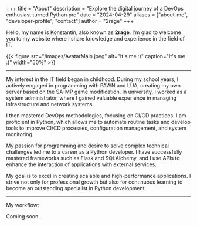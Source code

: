 +++
title = "About"
description = "Explore the digital journey of a DevOps enthusiast turned Python pro"
date = "2024-04-29"
aliases = ["about-me", "developer-profile", "contact"]
author = "2rage"
+++

Hello, my name is Konstantin, also known as **2rage**.
I'm glad to welcome you to my website where I share knowledge and experience in the field of IT.

{{< figure src="/images/AvatarMain.jpeg" alt="It's me :)" caption="It's me :)" width="50%" >}}

---

My interest in the IT field began in childhood. During my school years, I actively engaged in programming with PAWN and LUA, creating my own server based on the SA-MP game modification. In university, I worked as a system administrator, where I gained valuable experience in managing infrastructure and network systems.

I then mastered DevOps methodologies, focusing on CI/CD practices. I am proficient in Python, which allows me to automate routine tasks and develop tools to improve CI/CD processes, configuration management, and system monitoring.

My passion for programming and desire to solve complex technical challenges led me to a career as a Python developer. I have successfully mastered frameworks such as Flask and SQLAlchemy, and I use APIs to enhance the interaction of applications with external services.

My goal is to excel in creating scalable and high-performance applications. I strive not only for professional growth but also for continuous learning to become an outstanding specialist in Python development.

---

My workflow:

Coming soon...